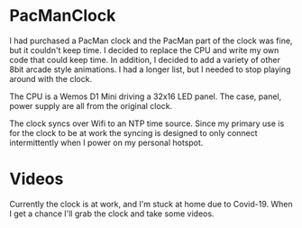 # PacManClock
I had purchased a PacMan clock and the PacMan part of the clock was fine, but it couldn't keep time.   I decided to replace the CPU and write my own code that could keep time. In addition, I decided to add a variety of other 8bit arcade style animations.   I had a longer list, but I needed to stop playing around with the clock.

The CPU is a Wemos D1 Mini driving a 32x16 LED panel.  The case, panel, power supply are all from the original clock.

The clock syncs over Wifi to an NTP time source.  Since my primary use is for the clock to be at work the syncing is designed to only connect intermittently when I power on my personal hotspot. 

# Videos
Currently the clock is at work, and I'm stuck at home due to Covid-19.  When I get a chance I'll grab the clock and take some videos.

